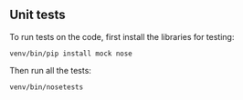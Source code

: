 
## Unit tests

To run tests on the code, first install the libraries for testing:

    venv/bin/pip install mock nose

Then run all the tests:

    venv/bin/nosetests